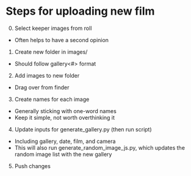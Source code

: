 # Steps for uploading new film

0. Select keeper images from roll

- Often helps to have a second opinion

1. Create new folder in images/

- Should follow gallery<#> format

2. Add images to new folder

- Drag over from finder

3. Create names for each image

- Generally sticking with one-word names
- Keep it simple, not worth overthinking it

4. Update inputs for generate_gallery.py (then run script)

- Including gallery, date, film, and camera
- This will also run generate_random_image_js.py, which updates the random image list with the new gallery

5. Push changes
